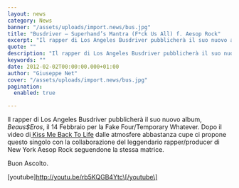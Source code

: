 ```yaml
---
layout: news
category: News
banner: "/assets/uploads/import.news/bus.jpg"
title: "Busdriver – Superhand’s Mantra (F*ck Us All) f. Aesop Rock"
excerpt: "Il rapper di Los Angeles Busdriver pubblicherà il suo nuovo album, Beaus$Eros, il 14 Febbraio per la Fake Four/Temporary Whatever. Dopo il video di Kiss Me Back To Life dalle atmosfere abbastanza cupe ci propone questo singolo con la collaborazione del leggendario rapper/producer di New York Aesop Rock seguendone la stessa matrice. Buon Ascolto. [youtube]http://youtu.be/rb5KQGB4Ytc[/youtube] [&hellip"
quote: ""
description: "Il rapper di Los Angeles Busdriver pubblicherà il suo nuovo album, Beaus$Eros, il 14 Febbraio per la Fake Four/Temporary Whatever. Dopo il video di Kiss Me Back To Life dalle atmosfere abbastanza cupe ci propone questo singolo con la collaborazione del leggendario rapper/producer di New York Aesop Rock seguendone la stessa matrice. Buon Ascolto. [youtube]http://youtu.be/rb5KQGB4Ytc[/youtube] [&hellip"
keywords: ""
date: 2012-02-02T00:00:00.000+01:00
author: "Giuseppe Net"
cover: "/assets/uploads/import.news/bus.jpg"
pagination:
  enabled: true

---
```


Il rapper di Los Angeles Busdriver pubblicherà il suo nuovo album, _Beaus$Eros_, il 14 Febbraio per la Fake Four/Temporary Whatever. Dopo il video di[ Kiss Me Back To Life](https://hotmc.com/video-busdriver-kiss-me-back-to-life/) dalle atmosfere abbastanza cupe ci propone questo singolo con la collaborazione del leggendario rapper/producer di New York Aesop Rock seguendone la stessa matrice.

Buon Ascolto.

\[youtube\]http://youtu.be/rb5KQGB4Ytc\[/youtube\]